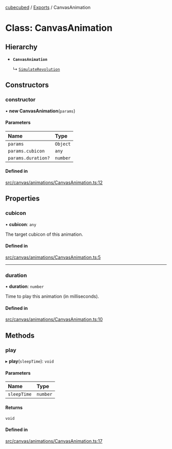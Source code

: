 [cubecubed](/reference/README.md) / [Exports](/reference/modules.md) / CanvasAnimation

# Class: CanvasAnimation

## Hierarchy

- **`CanvasAnimation`**

  ↳ [`SimulateRevolution`](/reference/classes/SimulateRevolution.md)

## Constructors

### constructor

• **new CanvasAnimation**(`params`)

#### Parameters

| Name | Type |
| :------ | :------ |
| `params` | `Object` |
| `params.cubicon` | `any` |
| `params.duration?` | `number` |

#### Defined in

[src/canvas/animations/CanvasAnimation.ts:12](https://github.com/imaphatduc/cubecubed/blob/8295992/src/canvas/animations/CanvasAnimation.ts#L12)

## Properties

### cubicon

• **cubicon**: `any`

The target cubicon of this animation.

#### Defined in

[src/canvas/animations/CanvasAnimation.ts:5](https://github.com/imaphatduc/cubecubed/blob/8295992/src/canvas/animations/CanvasAnimation.ts#L5)

___

### duration

• **duration**: `number`

Time to play this animation (in milliseconds).

#### Defined in

[src/canvas/animations/CanvasAnimation.ts:10](https://github.com/imaphatduc/cubecubed/blob/8295992/src/canvas/animations/CanvasAnimation.ts#L10)

## Methods

### play

▸ **play**(`sleepTime`): `void`

#### Parameters

| Name | Type |
| :------ | :------ |
| `sleepTime` | `number` |

#### Returns

`void`

#### Defined in

[src/canvas/animations/CanvasAnimation.ts:17](https://github.com/imaphatduc/cubecubed/blob/8295992/src/canvas/animations/CanvasAnimation.ts#L17)
